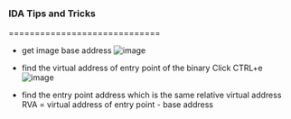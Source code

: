 
### IDA Tips and Tricks
=============================

- get image base address
![image](https://user-images.githubusercontent.com/8508996/155207214-f07d5d89-f9db-4031-9dda-6f37d41f0ea2.png)

- find the virtual address of entry point of the binary 
Click CTRL+e
![image](https://user-images.githubusercontent.com/8508996/155207363-b49c588a-c500-4d07-b044-b70a029f8b37.png)

- find the entry point address which is the same relative virtual address 
RVA = virtual address of entry point - base address
